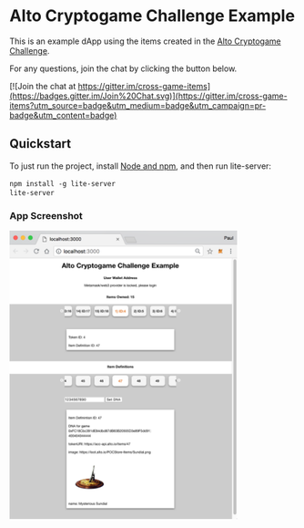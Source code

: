 # Alto Cryptogame Challenge Example

This is an example dApp using the items created in the [Alto Cryptogame Challenge](https://loot.alto.io). 

For any questions, join the chat by clicking the button below.

[![Join the chat at https://gitter.im/cross-game-items](https://badges.gitter.im/Join%20Chat.svg)](https://gitter.im/cross-game-items?utm_source=badge&utm_medium=badge&utm_campaign=pr-badge&utm_content=badge)

## Quickstart

To just run the project, install [Node and npm](https://nodejs.org/en/), and then run lite-server:

```
npm install -g lite-server
lite-server
```

### App Screenshot
<img src="images/screenshot.png" width="400">